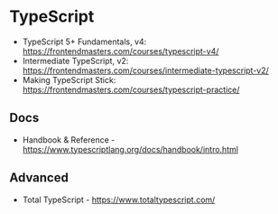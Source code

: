 # TypeScript

- TypeScript 5+ Fundamentals, v4: https://frontendmasters.com/courses/typescript-v4/
- Intermediate TypeScript, v2: https://frontendmasters.com/courses/intermediate-typescript-v2/
- Making TypeScript Stick: https://frontendmasters.com/courses/typescript-practice/

## Docs

- Handbook & Reference - https://www.typescriptlang.org/docs/handbook/intro.html

## Advanced

- Total TypeScript - https://www.totaltypescript.com/
